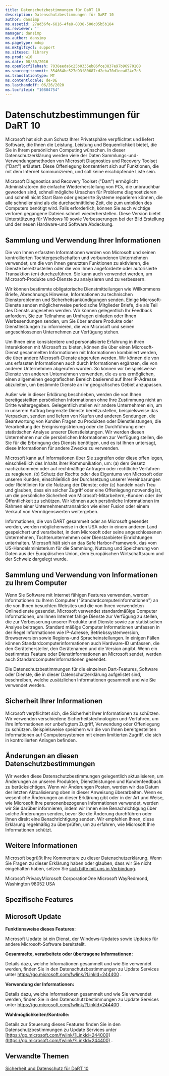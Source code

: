 ```yaml
---
title: Datenschutzbestimmungen für DaRT 10
description: Datenschutzbestimmungen für DaRT 10
author: dansimp
ms.assetid: 27ad36fe-6816-4fe8-8838-500c05b5b184
ms.reviewer: ''
manager: dansimp
ms.author: dansimp
ms.pagetype: mdop
ms.mktglfcycl: support
ms.sitesec: library
ms.prod: w10
ms.date: 08/30/2016
ms.openlocfilehash: 7038eeda6c25b0335eb86fce3837e97b96970108
ms.sourcegitcommit: 354664bc527d93f80687cd2eba70d1eea024c7c3
ms.translationtype: MT
ms.contentlocale: de-DE
ms.lasthandoff: 06/26/2020
ms.locfileid: "10804754"
---
```

# Datenschutzbestimmungen für DaRT 10


Microsoft hat sich zum Schutz Ihrer Privatsphäre verpflichtet und liefert Software, die Ihnen die Leistung, Leistung und Bequemlichkeit bietet, die Sie in Ihrem persönlichen Computing wünschen. In dieser Datenschutzerklärung werden viele der Daten Sammlungs-und-Verwendungsmethoden von Microsoft Diagnostics und Recovery Toolset ("Dart") erläutert. Diese Offenlegung konzentriert sich auf Funktionen, die mit dem Internet kommunizieren, und soll keine erschöpfende Liste sein.

Microsoft Diagnostics and Recovery Toolset ("Dart") ermöglicht Administratoren die einfache Wiederherstellung von PCs, die unbrauchbar geworden sind, schnell mögliche Ursachen für Probleme diagnostizieren und schnell nicht Start Bare oder gesperrte Systeme reparieren können, die alle schneller sind als die durchschnittliche Zeit, die zum umbilden des Computers benötigt wird. Falls erforderlich, können Sie auch wichtige verloren gegangene Dateien schnell wiederherstellen. Diese Version bietet Unterstützung für Windows 10 sowie Verbesserungen bei der Bild Erstellung und der neuen Hardware-und Software Abdeckung.

## Sammlung und Verwendung Ihrer Informationen


Die von Ihnen erfassten Informationen werden von Microsoft und seinen kontrollierten Tochtergesellschaften und verbundenen Unternehmen verwendet, um die von Ihnen genutzten Funktionen zu aktivieren, die Dienste bereitzustellen oder die von Ihnen angeforderte oder autorisierte Transaktion (en) durchzuführen. Sie kann auch verwendet werden, um Microsoft-Produkte und-Dienste zu analysieren und zu verbessern.

Wir können bestimmte obligatorische Dienstmitteilungen wie Willkommens Briefe, Abrechnungs Hinweise, Informationen zu technischen Dienstproblemen und Sicherheitsankündigungen senden. Einige Microsoft-Dienste senden möglicherweise periodische Mitglieder Briefe, die als Teil des Diensts angesehen werden. Wir können gelegentlich Ihr Feedback anfordern, Sie zur Teilnahme an Umfragen einladen oder Ihnen Werbesendungen senden, um Sie über andere Produkte oder Dienstleistungen zu informieren, die von Microsoft und seinen angeschlossenen Unternehmen zur Verfügung stehen.

Um Ihnen eine konsistentere und personalisierte Erfahrung in ihren Interaktionen mit Microsoft zu bieten, können die über einen Microsoft-Dienst gesammelten Informationen mit Informationen kombiniert werden, die über andere Microsoft-Dienste abgerufen werden. Wir können die von uns erfassten Informationen auch durch Informationen ergänzen, die von anderen Unternehmen abgerufen wurden. So können wir beispielsweise Dienste von anderen Unternehmen verwenden, die es uns ermöglichen, einen allgemeinen geografischen Bereich basierend auf Ihrer IP-Adresse abzuleiten, um bestimmte Dienste an ihr geografisches Gebiet anzupassen.

Außer wie in dieser Erklärung beschrieben, werden die von Ihnen bereitgestellten persönlichen Informationen ohne Ihre Zustimmung nicht an Dritte weitergegeben. Gelegentlich stellen wir andere Unternehmen ein, um in unserem Auftrag begrenzte Dienste bereitzustellen, beispielsweise das Verpacken, senden und liefern von Käufen und anderen Sendungen, die Beantwortung von Kunden Fragen zu Produkten oder Dienstleistungen, die Verarbeitung der Ereignisregistrierung oder die Durchführung einer statistischen Analyse unserer Dienstleistungen. Wir werden diesen Unternehmen nur die persönlichen Informationen zur Verfügung stellen, die Sie für die Erbringung des Diensts benötigen, und es ist Ihnen untersagt, diese Informationen für andere Zwecke zu verwenden.

Microsoft kann auf Informationen über Sie zugreifen oder diese offen legen, einschließlich des Inhalts ihrer Kommunikation, um: (a) dem Gesetz nachzukommen oder auf rechtmäßige Anfragen oder rechtliche Verfahren zu reagieren. (b) Schutz der Rechte oder des Eigentums von Microsoft oder unseren Kunden, einschließlich der Durchsetzung unserer Vereinbarungen oder Richtlinien für die Nutzung der Dienste; oder (c) handeln nach Treu und glauben, dass ein solcher Zugriff oder eine Offenlegung notwendig ist, um die persönliche Sicherheit von Microsoft-Mitarbeitern,-Kunden oder der Öffentlichkeit zu schützen. Wir können auch persönliche Informationen im Rahmen einer Unternehmenstransaktion wie einer Fusion oder einem Verkauf von Vermögenswerten weitergeben.

Informationen, die von DART gesammelt oder an Microsoft gesendet werden, werden möglicherweise in den USA oder in einem anderen Land gespeichert und verarbeitet, in dem Microsoft oder seine angeschlossenen Unternehmen, Tochterunternehmen oder Dienstanbieter Einrichtungen unterhalten. Microsoft hält sich an das Safe Harbor-Framework, das vom US-Handelsministerium für die Sammlung, Nutzung und Speicherung von Daten aus der Europäischen Union, dem Europäischen Wirtschaftsraum und der Schweiz dargelegt wurde.

## Sammlung und Verwendung von Informationen zu Ihrem Computer


Wenn Sie Software mit Internet fähigen Features verwenden, werden Informationen zu Ihrem Computer ("Standardcomputerinformationen") an die von Ihnen besuchten Websites und die von Ihnen verwendeten Onlinedienste gesendet. Microsoft verwendet standardmäßige Computer Informationen, um Ihnen Internet fähige Dienste zur Verfügung zu stellen, die zur Verbesserung unserer Produkte und Dienste sowie zur statistischen Analyse beitragen. Standard mäßige Computer Informationen umfassen in der Regel Informationen wie IP-Adresse, Betriebssystemversion, Browserversion sowie Regions-und Spracheinstellungen. In einigen Fällen können Standardcomputerinformationen auch Hardware-ID umfassen, die den Gerätehersteller, den Gerätenamen und die Version angibt. Wenn ein bestimmtes Feature oder Dienstinformationen an Microsoft sendet, werden auch Standardcomputerinformationen gesendet.

Die Datenschutzbestimmungen für die einzelnen Dart-Features, Software oder Dienste, die in dieser Datenschutzerklärung aufgelistet sind, beschreiben, welche zusätzlichen Informationen gesammelt und wie Sie verwendet werden.

## Sicherheit Ihrer Informationen


Microsoft verpflichtet sich, die Sicherheit Ihrer Informationen zu schützen. Wir verwenden verschiedene Sicherheitstechnologien und-Verfahren, um Ihre Informationen vor unbefugtem Zugriff, Verwendung oder Offenlegung zu schützen. Beispielsweise speichern wir die von Ihnen bereitgestellten Informationen auf Computersystemen mit einem limitierten Zugriff, die sich in kontrollierten Anlagen befinden.

## Änderungen an diesen Datenschutzbestimmungen


Wir werden diese Datenschutzbestimmungen gelegentlich aktualisieren, um Änderungen an unseren Produkten, Dienstleistungen und Kundenfeedback zu berücksichtigen. Wenn wir Änderungen Posten, werden wir das Datum der letzten Aktualisierung oben in dieser Anweisung überarbeiten. Wenn es wesentliche Änderungen an dieser Erklärung gibt oder in der Art und Weise, wie Microsoft Ihre personenbezogenen Informationen verwendet, werden wir Sie darüber informieren, indem wir Ihnen eine Benachrichtigung über solche Änderungen senden, bevor Sie die Änderung durchführen oder Ihnen direkt eine Benachrichtigung senden. Wir empfehlen Ihnen, diese Erklärung regelmäßig zu überprüfen, um zu erfahren, wie Microsoft Ihre Informationen schützt.

## Weitere Informationen


Microsoft begrüßt Ihre Kommentare zu dieser Datenschutzerklärung. Wenn Sie Fragen zu dieser Erklärung haben oder glauben, dass wir Sie nicht eingehalten haben, setzen Sie [sich bitte mit uns in Verbindung](https://go.microsoft.com/fwlink/?LinkID=245853).

Microsoft PrivacyMicrosoft CorporationOne Microsoft WayRedmond, Washington 98052 USA

## Spezifische Features


## Microsoft Update


**Funktionsweise dieses Features:**

Microsoft Update ist ein Dienst, der Windows-Updates sowie Updates für andere Microsoft-Software bereitstellt.

**Gesammelte, verarbeitete oder übertragene Informationen:**

Details dazu, welche Informationen gesammelt und wie Sie verwendet werden, finden Sie in den Datenschutzbestimmungen zu Update Services unter <https://go.microsoft.com/fwlink/?LinkId=244400> .

**Verwendung der Informationen:**

Details dazu, welche Informationen gesammelt und wie Sie verwendet werden, finden Sie in den Datenschutzbestimmungen zu Update Services unter <https://go.microsoft.com/fwlink/?LinkId=244400> .

**Wahlmöglichkeiten/Kontrolle:**

Details zur Steuerung dieses Features finden Sie in den Datenschutzbestimmungen zu Update Services unter [https://go.microsoft.com/fwlink/?LinkId=244000](https://go.microsoft.com/fwlink/?LinkId=244400) .

## Verwandte Themen


[Sicherheit und Datenschutz für DaRT 10](security-and-privacy-for-dart-10.md)

 

 





